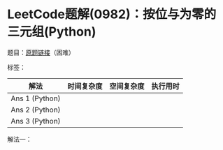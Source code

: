 # LeetCode题解(0982)：按位与为零的三元组(Python)

题目：[原题链接](https://leetcode-cn.com/problems/triples-with-bitwise-and-equal-to-zero/)（困难）

标签：

| 解法           | 时间复杂度 | 空间复杂度 | 执行用时 |
| -------------- | ---------- | ---------- | -------- |
| Ans 1 (Python) |            |            |          |
| Ans 2 (Python) |            |            |          |
| Ans 3 (Python) |            |            |          |

解法一：

